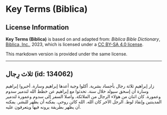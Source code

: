 # Key Terms (Biblica)

## License Information

**Key Terms (Biblica)** is based on and adapted from: _Biblica Bible Dictionary_, [Biblica, Inc.](https://www.biblica.com/), 2023, which is licensed under a [CC BY-SA 4.0 license](https://creativecommons.org/licenses/by-sa/4.0/legalcode.en).

This markdown version is provided under the same license.



--------------------------------

## ثلاث رِجال (id: 134062)

زار إبراهيم ثلاثة رجال بأجساد بشرية. أكلوا وجبة أعدها إبراهيم وسارة. أخبروا إبراهيم وسارة أن إسحق سيولد خلال سنة. تحدثوا مع إبراهيم عن خطط الله لتدمير سدوم وعمورة. كان اثنان من هؤلاء الرجال من الملائكة. واصلا السفر إلى سدوم وعمورة لتدمير المدينتين وإنقاذ لوط. الرجل الآخر كان الله. الله كائن روحي. يمكنه أن يظهر للبشر. يمكنه أن يظهر بطريقة يرونه فيها ويتعرفون عليه.


